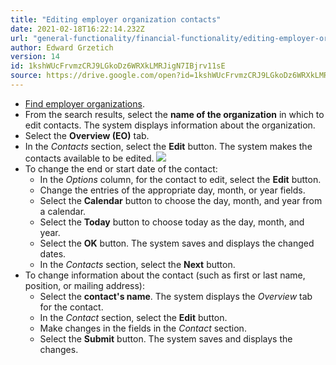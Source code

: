```yaml
---
title: "Editing employer organization contacts"
date: 2021-02-18T16:22:14.232Z
url: "general-functionality/financial-functionality/editing-employer-organization-contacts.html"
author: Edward Grzetich
version: 14
id: 1kshWUcFrvmzCRJ9LGkoDz6WRXkLMRJigN7IBjrv11sE
source: https://drive.google.com/open?id=1kshWUcFrvmzCRJ9LGkoDz6WRXkLMRJigN7IBjrv11sE
---
```

* [Find employer organizations](finding-employer-organizations.html).
* From the search results, select the <strong>name of the organization</strong> in which to edit contacts. The system displays information about the organization.
* Select the <strong>Overview (EO)</strong> tab.
* In the <em>Contacts</em> section, select the <strong>Edit</strong> button. The system makes the contacts available to be edited.  ![](../../external_files/5a6916f4abd7bfd1c6985534c1c33b79.png)
* To change the end or start date of the contact:
    * In the <em>Options</em> column, for the contact to edit, select the <strong>Edit</strong> button.
    * Change the entries of the appropriate day, month, or year fields.
    * Select the <strong>Calendar</strong> button to choose the day, month, and year from a calendar.
    * Select the <strong>Today</strong> button to choose today as the day, month, and year.
    * Select the <strong>OK</strong> button. The system saves and displays the changed dates.
    * In the <em>Contacts</em> section, select the <strong>Next</strong> button. 
* To change information about the contact (such as first or last name, position, or mailing address):
    * Select the <strong>contact's name</strong>. The system displays the <em>Overview</em> tab for the contact.
    * In the <em>Contact</em> section, select the <strong>Edit</strong> button.
    * Make changes in the fields in the <em>Contact</em> section.
    * Select the <strong>Submit</strong> button. The system saves and displays the changes.
